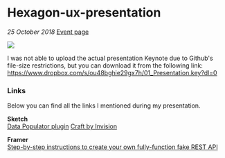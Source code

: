 # Hexagon-ux-presentation
*25 October 2018* 
[Event page](https://www.eventbrite.fr/e/billets-hexagon-ux-paris-presents-prototyping-all-the-things-dailymotion-50950636726#)


![](https://img.evbuc.com/https%3A%2F%2Fcdn.evbuc.com%2Fimages%2F50728545%2F237384346449%2F1%2Foriginal.jpg?w=800&auto=compress&rect=0%2C41%2C1332%2C666&s=05bf5c554e32792be32b3ec8148df9bd)


I was not able to upload the actual presentation Keynote due to Github's file-size restrictions, but you can download it from the following link:
https://www.dropbox.com/s/ou48bghie29gx7h/01_Presentation.key?dl=0



### Links
Below you can find all the links I mentioned during my presentation.

**Sketch**  
[Data Populator plugin](https://github.com/preciousforever/data-populator) 
[Craft by Invision](https://www.invisionapp.com/craft) 

**Framer**  
[Step-by-step instructions to create your own fully-function fake REST API](https://github.com/typicode/json-server)
